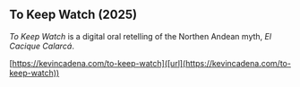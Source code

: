 ## To Keep Watch (2025)
_To Keep Watch_ is a digital oral retelling of the Northen Andean myth, _El Cacique Calarcá_.

[https://kevincadena.com/to-keep-watch]([url](https://kevincadena.com/to-keep-watch))

